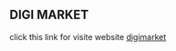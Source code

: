  
## DIGI MARKET
click this link for visite website [digimarket](https://digimarket-store.vercel.app/)
